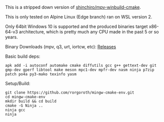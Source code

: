 This is a stripped down version of [shinchiro/mpv-winbuild-cmake](https://github.com/shinchiro/mpv-winbuild-cmake).

This is only tested on Alpine Linux (Edge branch) ran on WSL version 2.

Only 64bit Windows 10 is supported and the produced binaries target x86-64-v3 architecture, which is pretty much any CPU made in the past 5 or so years.

Binary Downloads (mpv, q3, urt, iortcw, etc): [Releases](https://github.com/rorgoroth/mingw-cmake-env/releases)

Basic build deps:
```
apk add -i autoconf automake cmake diffutils gcc g++ gettext-dev git gmp-dev gperf libtool make meson mpc1-dev mpfr-dev nasm ninja p7zip patch po4a py3-mako texinfo yasm
```

Setup/Build:
```
git clone https://github.com/rorgoroth/mingw-cmake-env.git
cd mingw-cmake-env
mkdir build && cd build
cmake -G Ninja ..
ninja gcc
ninja
```
